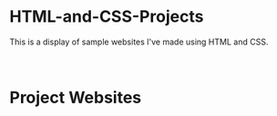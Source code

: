 # HTML-and-CSS-Projects

This is a display of sample websites I've made using HTML and CSS.
<br>
<br>
<br>
# <strong>Project Websites</strong>

